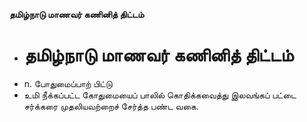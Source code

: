 **தமிழ்நாடு மாணவர் கணினித் திட்டம்**
- # தமிழ்நாடு மாணவர் கணினித் திட்டம்
- n. போதுமைப்பாற் பிட்டு
- உமி நீக்கப்பட்ட கோதுமையைப் பாலில் கொதிக்கவைத்து இலவங்கப் பட்டை சர்க்கரை முதலியவற்றைச் சேர்த்த பண்ட வகை.

